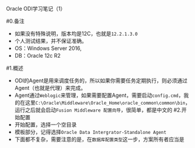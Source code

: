 Oracle ODI学习笔记（1）

#0.备注
- 如果没有特殊说明，版本均是12C，也就是`12.2.1.3.0`
- 个人测试结果，并不保证准确。
- OS：Windows Server 2016,
- DB：Oracle 12c R2

#1.概述
- ODI的Agent是用来调度任务的，所以如果你需要任务定期执行，则必须通过Agent（也就是代理）来完成。
- Agent通过`Weblogic`来管理，如果需要配置Agent，需要启动`config.cmd`，我的在这里`C:\Oracle\Middleware\Oracle_Home\oracle_common\common\bin`，运行之后就会启动`Fusion Middleware 配置向导`，很简单，都是中文的
#2.开始配置
- 开始配置，选择一个空目录
- 模板部分，记得选择`Oracle Data Intergrator-Standalone Agent`
- 下面都不复杂，需要注意的是，在`数据库配置类型`这一步，方案所有者应当是












